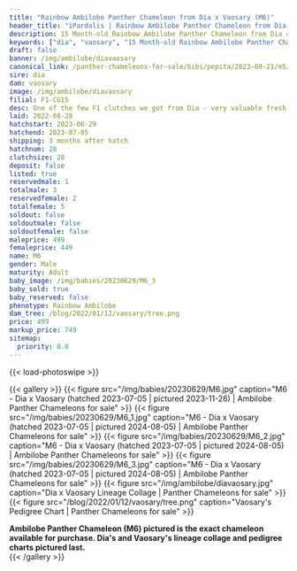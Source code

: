 ```yaml
---
title: "Rainbow Ambilobe Panther Chameleon from Dia x Vaosary (M6)"
header_title: "iPardalis | Rainbow Ambilobe Panther Chameleon from Dia x Vaosary | M6"
description: 15 Month-old Rainbow Ambilobe Panther Chameleon from Dia and Vaosary. One of the few F1 clutches we got from Dia - very valuable fresh genetics x one of our best 5th gen females. NA We've included sire and dam dendrograms if available, but you can view our Dia or Vaosary breeder pages for more information.
keywords: ["dia", "vaosary", "15 Month-old Rainbow Ambilobe Panther Chameleon", "baby chameleons for sale", "buy panther chameleon", "panther for sale", "ambilobe panther chameleons for sale", "ambilobe panther chameleon for sale"]
draft: false
banner: /img/ambilobe/diavaosary
canonical_link: /panther-chameleons-for-sale/bibi/pepita/2023-09-21/m5/
sire: dia
dam: vaosary
image: /img/ambilobe/diavaosary
filial: F1-CG15
desc: One of the few F1 clutches we got from Dia - very valuable fresh genetics x one of our best 5th gen females.
laid: 2022-08-28
hatchstart: 2023-06-29
hatchend: 2023-07-05
shipping: 3 months after hatch
hatchnum: 28
clutchsize: 28
deposit: false
listed: true
reservedmale: 1
totalmale: 3
reservedfemale: 2
totalfemale: 5
soldout: false
soldoutmale: false
soldoutfemale: false
maleprice: 499
femaleprice: 449
name: M6
gender: Male
maturity: Adult
baby_image: /img/babies/20230629/M6_3
baby_sold: true
baby_reserved: false
phenotype: Rainbow Ambilobe
dam_tree: /blog/2022/01/12/vaosary/tree.png
price: 499
markup_price: 749
sitemap: 
  priority: 0.0
---
```


{{< load-photoswipe >}}

{{< gallery >}}
  {{< figure src="/img/babies/20230629/M6.jpg" caption="M6 - Dia x Vaosary (hatched 2023-07-05 | pictured 2023-11-26) | Ambilobe Panther Chameleons for sale" >}}
  {{< figure src="/img/babies/20230629/M6_1.jpg" caption="M6 - Dia x Vaosary (hatched 2023-07-05 | pictured 2024-08-05) | Ambilobe Panther Chameleons for sale" >}}
  {{< figure src="/img/babies/20230629/M6_2.jpg" caption="M6 - Dia x Vaosary (hatched 2023-07-05 | pictured 2024-08-05) | Ambilobe Panther Chameleons for sale" >}}
  {{< figure src="/img/babies/20230629/M6_3.jpg" caption="M6 - Dia x Vaosary (hatched 2023-07-05 | pictured 2024-08-05) | Ambilobe Panther Chameleons for sale" >}}
  {{< figure src="/img/ambilobe/diavaosary.jpg" caption="Dia x Vaosary Lineage Collage | Panther Chameleons for sale" >}}
  {{< figure src="/blog/2022/01/12/vaosary/tree.png" caption="Vaosary's Pedigree Chart | Panther Chameleons for sale" >}}
  <figcaption itemprop="description"><strong>Ambilobe Panther Chameleon (M6) pictured is the exact chameleon available for purchase. Dia's and Vaosary's lineage collage and pedigree charts pictured last.</strong></figcaption>
{{< /gallery >}}
